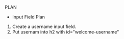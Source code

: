 PLAN 
- Input Field Plan
1. Create a username input field.
2. Put usernam into h2 with id="welcome-username"
